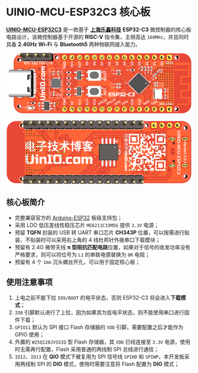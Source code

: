 # UINIO-MCU-ESP32C3 核心板

[**UINIO-MCU-ESP32C3**](https://github.com/uinika/UINIO-MCU-ESP32C3) 是一款基于 [**上海乐鑫科技**](https://www.espressif.com.cn) **ESP32-C3** 微控制器的核心板电路设计，该微控制器基于开源的 **RISC-V** 指令集，主频高达 `160MHz`，并且同时具备 **2.4GHz Wi-Fi** 与 **Bluetooth5** 两种物联网接入能力。

![](./Images/PCB-3D-1.png)

![](./Images/PCB-3D-2.png)

## 核心板简介

- 完整兼容官方的 [Arduino-ESP32](https://docs.espressif.com/projects/arduino-esp32/en/latest/) 板级支持包；
- 采用 LDO 低压差线性稳压芯片 `ME6211C33M5G` 提供 `3.3V` 电源；
- 预留 **TQFN** 封装的 USB 转 UART 串口芯片 **CH343P** 位置，可以按需进行贴装，不贴装时可以采用右上角的 4 线杜邦针外接串口下载模块；
- 预留有 2.4G 微带天线 **π 型阻抗匹配电路**位置，如果对于信号的收发功率没有严格要求，则可以将位号为 `L1` 的串联电感替换为 `0R` 电阻；
- 预留有 4 个 `1mm` 沉头螺丝开孔，可以用于固定核心板；

## 使用注意事项

1. 上电之前不能下拉 `IO9/BOOT` 的电平状态，否则 ESP32-C3 将会进入**下载模式**；
2. `IO8` 引脚默认进行了上拉，因为如果其为低电平状态，则不能使用串口进行固件下载；
3. `GPIO11` 默认为 SPI 接口 Flash 存储器的 `VDD` 引脚，需要配置之后才能作为 GPIO 使用；
4. 外置的 `W25Q128JVSSIQ` 型 Flash 存储器，其 `VDD` 已经连接至 `3.3V` 电源，使用时无需再行配置，Flash 采用普通的两线制 SPI 总线进行通信；
5. `IO12`、`IO13` 在 **QIO** 模式下被复用为 SPI 信号线 `SPIHD` 和 `SPIWP`，本开发板采用两线制 SPI 的 **DIO** 模式，使用时需要注意将 Flash 配置为 **DIO** 模式；
